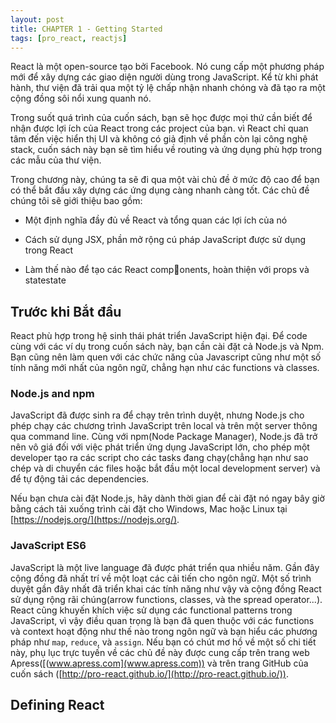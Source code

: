 ```yaml
---
layout: post
title: CHAPTER 1 - Getting Started
tags: [pro_react, reactjs]
---
```


React là một open-source tạo bởi Facebook. Nó cung cấp một phương pháp mới để xây dựng các giao diện người dùng trong JavaScript. Kể từ khi phát hành, thư viện đã trải qua một tỷ lệ chấp nhận nhanh chóng và đã tạo ra một cộng đồng sôi nổi xung quanh nó.

Trong suốt quá trình của cuốn sách, bạn sẽ học được mọi thứ cần biết để nhận được lợi ích của React trong các project của bạn. vì React chỉ quan tâm đến việc hiển thị UI và không có giả định về phần còn lại công nghệ stack, cuốn sách này bạn sẽ tìm hiểu về routing và ứng dụng phù hợp trong các mẫu của thư viện.

Trong chương này, chúng ta sẽ đi qua một vài chủ đề ở mức độ cao để bạn có thể bắt đầu xây dựng các ứng dụng càng nhanh càng tốt. Các chủ đề chúng tôi sẽ giới thiệu bao gồm:

- Một định nghĩa đầy đủ về React và tổng quan các lợi ích của nó

- Cách sử dụng JSX, phần mở rộng cú pháp JavaScript được sử dụng trong React

- Làm thế nào để tạo các React components, hoàn thiện với props và statestate

## Trước khi Bắt đầu

React phù hợp trong hệ sinh thái phát triển JavaScript hiện đại. Để code cùng với các ví dụ trong cuốn sách này, bạn cần cài đặt cả Node.js và Npm. Bạn cũng nên làm quen với các chức năng của Javascript cũng như một số tính năng mới nhất của ngôn ngữ, chẳng hạn như các functions và classes.

### Node.js and npm

JavaScript đã được sinh ra để chạy trên trình duyệt, nhưng Node.js cho phép chạy các chương trình JavaScript trên local và trên một server thông qua command line. Cùng với npm(Node Package Manager), Node.js đã trở nên vô giá đối với việc phát triển ứng dụng JavaScript lớn, cho phép một developer tạo ra các script cho các tasks đang chạy(chẳng hạn như sao chép và di chuyển các files hoặc bắt đầu một local development server) và để tự động tải các dependencies.

Nếu bạn chưa cài đặt Node.js, hãy dành thời gian để cài đặt nó ngay bây giờ bằng cách tải xuống trình cài đặt cho Windows, Mac hoặc Linux tại [https://nodejs.org/](https://nodejs.org/).

### JavaScript ES6

JavaScript là một live language đã được phát triển qua nhiều năm. Gần đây cộng đồng đã nhất trí về một loạt các cải tiến cho ngôn ngữ. Một số trình duyệt gần đây nhất đã triển khai các tính năng như vậy và cộng đồng React sử dụng rộng rãi chúng(arrow functions, classes, và the spread operator...). React cũng khuyến khích việc sử dụng các functional patterns trong JavaScript, vì vậy điều quan trọng là bạn đã quen thuộc với các functions và context hoạt động như thế nào trong ngôn ngữ và bạn hiểu các phương pháp như `map`, `reduce`, và `assign`. Nếu bạn có chút mơ hồ về một số chi tiết này, phụ lục trực tuyến về các chủ đề này được cung cấp trên trang web Apress([(www.apress.com](www.apress.com)) và trên trang GitHub của cuốn sách ([http://pro-react.github.io/](http://pro-react.github.io/)).

## Defining React





























